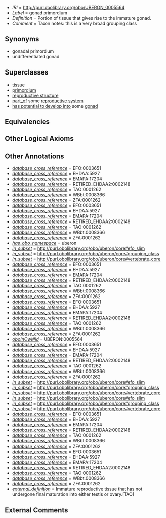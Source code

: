  * *IRI* = http://purl.obolibrary.org/obo/UBERON_0005564
 * *Label* = gonad primordium
 * *Definition* = Portion of tissue that gives rise to the immature gonad.
 * *Comment* = Taxon notes: this is a very broad grouping class

## Synonyms

 * gonadal primordium
 * undifferentiated gonad

## Superclasses

 * [tissue](../../UBERON/79/UBERON_0000479.md)
 * [primordium](../../UBERON/48/UBERON_0001048.md)
 * [reproductive structure](../../UBERON/56/UBERON_0005156.md)
 * [part_of](../../BFO/50/BFO_0000050.md) some [reproductive system](../../UBERON/90/UBERON_0000990.md)
 * [has potential to develop into](../../RO/87/RO_0002387.md) some [gonad](../../UBERON/91/UBERON_0000991.md)

## Equivalencies


## Other Logical Axioms


## Other Annotations

 * *[database_cross_reference](../../ef/oboInOwl#hasDbXref.md)* = EFO:0003651
 * *[database_cross_reference](../../ef/oboInOwl#hasDbXref.md)* = EHDAA:5927
 * *[database_cross_reference](../../ef/oboInOwl#hasDbXref.md)* = EMAPA:17204
 * *[database_cross_reference](../../ef/oboInOwl#hasDbXref.md)* = RETIRED_EHDAA2:0002148
 * *[database_cross_reference](../../ef/oboInOwl#hasDbXref.md)* = TAO:0001262
 * *[database_cross_reference](../../ef/oboInOwl#hasDbXref.md)* = WBbt:0008366
 * *[database_cross_reference](../../ef/oboInOwl#hasDbXref.md)* = ZFA:0001262
 * *[database_cross_reference](../../ef/oboInOwl#hasDbXref.md)* = EFO:0003651
 * *[database_cross_reference](../../ef/oboInOwl#hasDbXref.md)* = EHDAA:5927
 * *[database_cross_reference](../../ef/oboInOwl#hasDbXref.md)* = EMAPA:17204
 * *[database_cross_reference](../../ef/oboInOwl#hasDbXref.md)* = RETIRED_EHDAA2:0002148
 * *[database_cross_reference](../../ef/oboInOwl#hasDbXref.md)* = TAO:0001262
 * *[database_cross_reference](../../ef/oboInOwl#hasDbXref.md)* = WBbt:0008366
 * *[database_cross_reference](../../ef/oboInOwl#hasDbXref.md)* = ZFA:0001262
 * *[has_obo_namespace](../../ce/oboInOwl#hasOBONamespace.md)* = uberon
 * *[in_subset](../../et/oboInOwl#inSubset.md)* = http://purl.obolibrary.org/obo/uberon/core#efo_slim
 * *[in_subset](../../et/oboInOwl#inSubset.md)* = http://purl.obolibrary.org/obo/uberon/core#grouping_class
 * *[in_subset](../../et/oboInOwl#inSubset.md)* = http://purl.obolibrary.org/obo/uberon/core#vertebrate_core
 * *[database_cross_reference](../../ef/oboInOwl#hasDbXref.md)* = EFO:0003651
 * *[database_cross_reference](../../ef/oboInOwl#hasDbXref.md)* = EHDAA:5927
 * *[database_cross_reference](../../ef/oboInOwl#hasDbXref.md)* = EMAPA:17204
 * *[database_cross_reference](../../ef/oboInOwl#hasDbXref.md)* = RETIRED_EHDAA2:0002148
 * *[database_cross_reference](../../ef/oboInOwl#hasDbXref.md)* = TAO:0001262
 * *[database_cross_reference](../../ef/oboInOwl#hasDbXref.md)* = WBbt:0008366
 * *[database_cross_reference](../../ef/oboInOwl#hasDbXref.md)* = ZFA:0001262
 * *[database_cross_reference](../../ef/oboInOwl#hasDbXref.md)* = EFO:0003651
 * *[database_cross_reference](../../ef/oboInOwl#hasDbXref.md)* = EHDAA:5927
 * *[database_cross_reference](../../ef/oboInOwl#hasDbXref.md)* = EMAPA:17204
 * *[database_cross_reference](../../ef/oboInOwl#hasDbXref.md)* = RETIRED_EHDAA2:0002148
 * *[database_cross_reference](../../ef/oboInOwl#hasDbXref.md)* = TAO:0001262
 * *[database_cross_reference](../../ef/oboInOwl#hasDbXref.md)* = WBbt:0008366
 * *[database_cross_reference](../../ef/oboInOwl#hasDbXref.md)* = ZFA:0001262
 * *[oboInOwl#id](../../id/oboInOwl#id.md)* = UBERON:0005564
 * *[database_cross_reference](../../ef/oboInOwl#hasDbXref.md)* = EFO:0003651
 * *[database_cross_reference](../../ef/oboInOwl#hasDbXref.md)* = EHDAA:5927
 * *[database_cross_reference](../../ef/oboInOwl#hasDbXref.md)* = EMAPA:17204
 * *[database_cross_reference](../../ef/oboInOwl#hasDbXref.md)* = RETIRED_EHDAA2:0002148
 * *[database_cross_reference](../../ef/oboInOwl#hasDbXref.md)* = TAO:0001262
 * *[database_cross_reference](../../ef/oboInOwl#hasDbXref.md)* = WBbt:0008366
 * *[database_cross_reference](../../ef/oboInOwl#hasDbXref.md)* = ZFA:0001262
 * *[in_subset](../../et/oboInOwl#inSubset.md)* = http://purl.obolibrary.org/obo/uberon/core#efo_slim
 * *[in_subset](../../et/oboInOwl#inSubset.md)* = http://purl.obolibrary.org/obo/uberon/core#grouping_class
 * *[in_subset](../../et/oboInOwl#inSubset.md)* = http://purl.obolibrary.org/obo/uberon/core#vertebrate_core
 * *[in_subset](../../et/oboInOwl#inSubset.md)* = http://purl.obolibrary.org/obo/uberon/core#efo_slim
 * *[in_subset](../../et/oboInOwl#inSubset.md)* = http://purl.obolibrary.org/obo/uberon/core#grouping_class
 * *[in_subset](../../et/oboInOwl#inSubset.md)* = http://purl.obolibrary.org/obo/uberon/core#vertebrate_core
 * *[database_cross_reference](../../ef/oboInOwl#hasDbXref.md)* = EFO:0003651
 * *[database_cross_reference](../../ef/oboInOwl#hasDbXref.md)* = EHDAA:5927
 * *[database_cross_reference](../../ef/oboInOwl#hasDbXref.md)* = EMAPA:17204
 * *[database_cross_reference](../../ef/oboInOwl#hasDbXref.md)* = RETIRED_EHDAA2:0002148
 * *[database_cross_reference](../../ef/oboInOwl#hasDbXref.md)* = TAO:0001262
 * *[database_cross_reference](../../ef/oboInOwl#hasDbXref.md)* = WBbt:0008366
 * *[database_cross_reference](../../ef/oboInOwl#hasDbXref.md)* = ZFA:0001262
 * *[database_cross_reference](../../ef/oboInOwl#hasDbXref.md)* = EFO:0003651
 * *[database_cross_reference](../../ef/oboInOwl#hasDbXref.md)* = EHDAA:5927
 * *[database_cross_reference](../../ef/oboInOwl#hasDbXref.md)* = EMAPA:17204
 * *[database_cross_reference](../../ef/oboInOwl#hasDbXref.md)* = RETIRED_EHDAA2:0002148
 * *[database_cross_reference](../../ef/oboInOwl#hasDbXref.md)* = TAO:0001262
 * *[database_cross_reference](../../ef/oboInOwl#hasDbXref.md)* = WBbt:0008366
 * *[database_cross_reference](../../ef/oboInOwl#hasDbXref.md)* = ZFA:0001262
 * *[external_definition](../../UBPROP/01/UBPROP_0000001.md)* = Immature reproductive tissue that has not undergone final maturation into either testis or ovary.[TAO]

## External Comments

